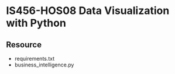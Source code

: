 # IS456-HOS08 Data Visualization with Python

## Resource
* requirements.txt
* business_intelligence.py